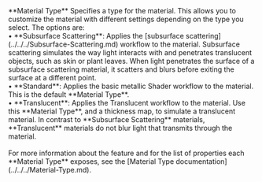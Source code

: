 <tr>
<td>**Material Type**</td>
<td>Specifies a type for the material. This allows you to customize the material with different settings depending on the type you select. The options are:<br/>&#8226; **Subsurface Scattering**: Applies the [subsurface scattering](../../../Subsurface-Scattering.md) workflow to the material. Subsurface scattering simulates the way light interacts with and penetrates translucent objects, such as skin or plant leaves. When light penetrates the surface of a subsurface scattering material, it scatters and blurs before exiting the surface at a different point.<br/>&#8226; **Standard**: Applies the basic metallic Shader workflow to the material. This is the default **Material Type**.<br/>&#8226; **Translucent**: Applies the Translucent workflow to the material. Use this **Material Type**, and a thickness map, to simulate a translucent material. In contrast to **Subsurface Scattering** materials, **Translucent** materials do not blur light that transmits through the material.<br/><br/>For more information about the feature and for the list of properties each **Material Type** exposes, see the [Material Type documentation](../../../Material-Type.md).  </td>
</tr>
